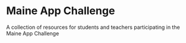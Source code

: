 # Maine App Challenge
A collection of resources for students and teachers participating in the Maine App Challenge
